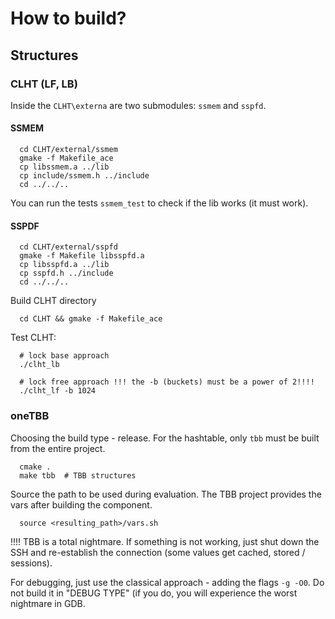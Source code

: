 # How to build?

## Structures

### CLHT (LF, LB)

Inside the `CLHT\externa` are two submodules: `ssmem` and `sspfd`.

#### SSMEM
```
  cd CLHT/external/ssmem
  gmake -f Makefile_ace
  cp libssmem.a ../lib
  cp include/ssmem.h ../include
  cd ../../..
```
You can run the tests `ssmem_test` to check if the lib works (it must work).

#### SSPDF
```
  cd CLHT/external/sspfd
  gmake -f Makefile libsspfd.a
  cp libsspfd.a ../lib
  cp sspfd.h ../include
  cd ../../..
```

Build CLHT directory
```
  cd CLHT && gmake -f Makefile_ace
```

Test CLHT:
```
  # lock base approach
  ./clht_lb

  # lock free approach !!! the -b (buckets) must be a power of 2!!!!
  ./clht_lf -b 1024
```

### oneTBB 

Choosing the build type - release. For the hashtable, only `tbb` must be built from the entire project.
```
  cmake .
  make tbb  # TBB structures
```

Source the path to be used during evaluation. The TBB project provides the vars after building the component.
```
  source <resulting_path>/vars.sh
```

!!!! TBB is a total nightmare. If something is not working, just shut down the SSH and re-establish the connection (some values get cached, stored / sessions).

For debugging, just use the classical approach - adding the flags `-g -O0`. Do not build it in "DEBUG TYPE" (if you do, you will experience the worst nightmare in GDB.
